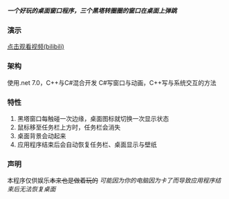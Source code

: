 ##### 一个好玩的桌面窗口程序，三个黑塔转圈圈的窗口在桌面上弹跳

### 演示
[点击观看视频(bilibili)](https://www.bilibili.com/video/BV18Q4y1L7XM)

### 架构
使用.net 7.0，C++与C#混合开发
C#写窗口与动画，C++写与系统交互的方法

### 特性
1. 黑塔窗口每触碰一次边缘，桌面图标就切换一次显示状态
2. 鼠标移至任务栏上方时，任务栏会消失
3. 桌面背景会动起来
4. 应用程序结束后会自动恢复任务栏、桌面显示与壁纸

### 声明
本程序仅供娱乐~~本来也是做着玩的~~
*可能因为你的电脑因为卡了而导致应用程序结束后无法恢复桌面*
